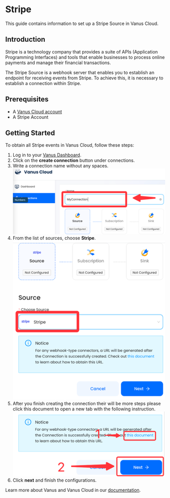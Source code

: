 # Stripe

This guide contains information to set up a Stripe Source in Vanus Cloud.

## Introduction

Stripe is a technology company that provides a suite of APIs (Application Programming Interfaces) and tools that enable businesses to process online payments and manage their financial transactions.

The Stripe Source is a webhook server that enables you to establish an endpoint for receiving events from Stripe. To achieve this, it is necessary to establish a connection within Stripe.

## Prerequisites

- A [Vanus Cloud account](https://cloud.vanus.ai)
- A Stripe Account

## Getting Started

To obtain all Stripe events in Vanus Cloud, follow these steps:

1. Log in to your [Vanus Dashboard](https://cloud.vanus.ai/dashboard).
2. Click on the **create connection** button under connections.
3. Write a connection name without any spaces.
   ![img.png](images/name.png)
4. From the list of sources, choose **Stripe**.
![img.png](images/stripee.png)
5. After you finish creating the connection their will be more steps please click this document to open a new tab with the following instruction.
   ![img.png](images/greatlink.png)
6. Click **next** and finish the configurations.

Learn more about Vanus and Vanus Cloud in our [documentation](https://docs.vanus.ai).
